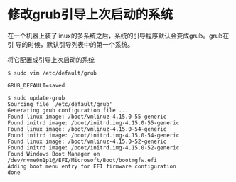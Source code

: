 # 修改grub引导上次启动的系统
在一个机器上装了linux的多系统之后，系统的引导程序默认会变成grub。grub在引
导的时候，默认引导列表中的第一个系统。

将它配置成引导上次启动的系统

```
$ sudo vim /etc/default/grub
```

```
GRUB_DEFAULT=saved
```

```
$ sudo update-grub
Sourcing file `/etc/default/grub'
Generating grub configuration file ...
Found linux image: /boot/vmlinuz-4.15.0-55-generic
Found initrd image: /boot/initrd.img-4.15.0-55-generic
Found linux image: /boot/vmlinuz-4.15.0-54-generic
Found initrd image: /boot/initrd.img-4.15.0-54-generic
Found linux image: /boot/vmlinuz-4.15.0-52-generic
Found initrd image: /boot/initrd.img-4.15.0-52-generic
Found Windows Boot Manager on /dev/nvme0n1p1@/EFI/Microsoft/Boot/bootmgfw.efi
Adding boot menu entry for EFI firmware configuration
done
```
